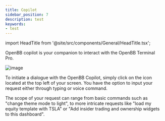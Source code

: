 ```yaml
---
title: Copilot
sidebar_position: 7
description: test
keywords:
- test
---
```


import HeadTitle from '@site/src/components/General/HeadTitle.tsx';

<HeadTitle title="Copilot | OpenBB Terminal Pro Docs" />


OpenBB copilot is your companion to interact with the OpenBB Terminal Pro.

![image](https://github.com/OpenBB-finance/OpenBBTerminal/assets/25267873/d7023765-7fcd-4bcb-bded-7ed44d4f7c18)


To initiate a dialogue with the OpenBB Copilot, simply click on the icon located at the top left of your screen. You have the option to input your request either through typing or voice command.

The scope of your request can range from basic commands such as "change theme mode to light", to more intricate requests like "load my equity template with TSLA" or "Add insider trading and ownership widgets to this dashboard".
